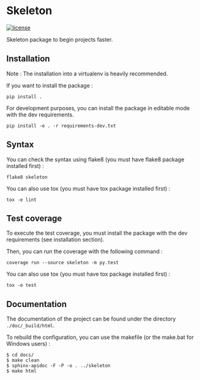 # Skeleton

[![license](https://img.shields.io/github/license/matthieugouel/python-package-skeleton.svg)](https://github.com/matthieugouel/python-package-skeleton/blob/master/LICENSE)

Skeleton package to begin projects faster.

## Installation

Note : The installation into a virtualenv is heavily recommended.

If you want to install the package :

```
pip install .
```

For development purposes, you can install the package in editable mode with the dev requirements.

```
pip install -e . -r requirements-dev.txt
```

## Syntax

You can check the syntax using flake8 (you must have flake8 package installed first) :

```
flake8 skeleton
```

You can also use tox (you must have tox package installed first) :

```
tox -e lint
```

## Test coverage

To execute the test coverage, you must install the package with the dev requirements (see installation section).

Then, you can run the coverage with the following command :

```
coverage run --source skeleton -m py.test
```

You can also use tox (you must have tox package installed first) :

```
tox -e test
```

## Documentation

The documentation of the project can be found under the directory `./doc/_build/html`.

To rebuild the configuration, you can use the makefile (or the make.bat for Windows users) :

```
$ cd docs/
$ make clean
$ sphinx-apidoc -F -P -o . ../skeleton
$ make html
```
